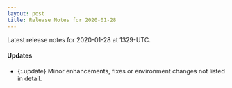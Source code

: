 ```yaml
---
layout: post
title: Release Notes for 2020-01-28
---
```


Latest release notes for 2020-01-28 at 1329-UTC.

<div class='updates' markdown='1'>

#### Updates

- {:.update} Minor enhancements, fixes or environment changes not listed in detail.

</div>



